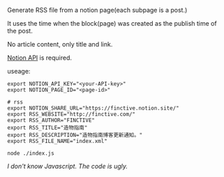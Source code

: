 Generate RSS file from a notion page(each subpage is a post.)

It uses the time when the block(page) was created as the publish time of the post.

No article content, only title and link.

[Notion API](https://developers.notion.com/) is required.

useage:
```
export NOTION_API_KEY="<your-API-key>"
export NOTION_PAGE_ID="<page-id>"

# rss
export NOTION_SHARE_URL="https://finctive.notion.site/"
export RSS_WEBSITE="http://finctive.com/"
export RSS_AUTHOR="FINCTIVE"
export RSS_TITLE="造物指南"
export RSS_DESCRIPTION="造物指南博客更新通知。"
export RSS_FILE_NAME="index.xml"

node ./index.js
```

*I don't know Javascript. The code is ugly.*
